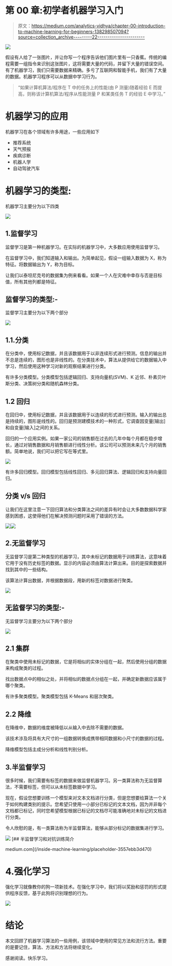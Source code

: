# 第 00 章:初学者机器学习入门

> 原文：<https://medium.com/analytics-vidhya/chapter-00-introduction-to-machine-learning-for-beginners-138298507094?source=collection_archive---------22----------------------->

![](img/0f862c7d38d192256431e210ffb68982.png)

假设有人给了一张图片，并让你写一个程序告诉他们图片里有一只香蕉。传统的编程需要一组指令来识别这张图片，这将需要大量的代码，并留下大量的错误空间。有了机器学习，我们只需要数据来精确。多亏了互联网和智能手机，我们有了大量的数据。机器学习程序可以从数据中学习行为。

> “如果计算机算法/程序在 T 中的任务上的性能(由 P 测量)随着经验 E 而提高，则称该计算机算法/程序从性能测量 P 和某类任务 T 的经验 E 中学习。”

# 机器学习的应用

机器学习在各个领域有许多用途，一些应用如下

*   推荐系统
*   天气预报
*   疾病诊断
*   机器人学
*   自动驾驶汽车

# 机器学习的类型:

机器学习主要分为以下四类

![](img/8d14487a5e2f4b07af75480c361a1a47.png)

## 1.监督学习

监督学习是第一种机器学习。在实际的机器学习中，大多数应用使用监督学习。

在监督学习中，我们知道输入和输出。为简单起见，假设一组输入数据为 X，称为特征。将数据输出为 Y，称为目标。

让我们以泰坦尼克号的数据集为例来看看。如果一个人在灾难中幸存与否是目标值，所有其他列都是特征。

## 监督学习的类型:-

监督学习主要分为以下两个部分

![](img/b1e08dfcad3a7456970cda6c5d4bb923.png)

## 1.1.分类

在分类中，使用标记数据，并且该数据用于以非连续形式进行预测。信息的输出并不总是连续的，图形也是非线性的。在分类技术中，算法从提供给它的数据输入中学习，然后使用这种学习对新的观察结果进行分类。

有许多分类模型。分类模型包括逻辑回归、支持向量机(SVM)、K 近邻、朴素贝叶斯分类、决策树分类和随机森林分类。

## 1.2 回归

在回归中，使用标记数据，并且该数据用于以连续的形式进行预测。输入的输出总是持续的，图形是线性的。回归是预测建模技术的一种形式，它调查因变量[输出]和自变量[输入]之间的关系。

回归的一个应用实例。如果一家公司的销售额在过去的几年中每个月都在稳步增长，通过对销售数据和月销售额进行线性分析。该公司可以预测未来几个月的销售额。简单地说，我们可以把它写在等式里。

![](img/d9f4abe65638e29fe7b2aa44fece4fbc.png)

有许多回归模型。回归模型包括线性回归、多元回归算法、逻辑回归和支持向量回归。

## 分类 v/s 回归

让我们在这里注意一下回归算法和分类算法之间的差异有时会让大多数数据科学家感到困惑，这使得他们在解决预测问题时采用了错误的方法。

![](img/801ea4b74519908de1a470452e6d71e8.png)![](img/5a73ac518a6fc0419d259353054128ca.png)

## 2.无监督学习

无监督学习是第二种类型的机器学习，其中未标记的数据用于训练算法，这意味着它用于没有历史标签的数据。显示的内容必须由算法计算出来。目的是探索数据并找到其中的一些结构。

该算法计算出数据，并根据数据段，用新的标签对数据进行聚类。

![](img/5955a85daaccafe8f4a0b26cf9ce50e7.png)

## 无监督学习的类型:-

无监督学习主要分为以下两个部分

![](img/157c8271e121cca3639e7052a7af3ba0.png)

## 2.1 集群

在聚类中使用未标记的数据，它是将相似的实体分组在一起，然后使用分组的数据来构成聚类的过程。

找出数据点中的相似之处，并将相似的数据点分组在一起，并确定新数据应该属于哪个聚类。

有许多聚类模型。聚类模型包括 K-Means 和层次聚类。

## 2.2 降维

在降维中，数据的维度被降低以从输入中去除不需要的数据。

该技术涉及将具有大尺寸的一组数据转换成携带相同数据和小尺寸的数据的过程。

降维模型包括主成分分析和线性判别分析。

## 3.半监督学习

很多时候，我们需要有标签的数据来做监督机器学习。另一类算法称为无监督算法，不需要标签，但可以从未标签数据中学习。

现在，假设您想要训练一个模型来对文本文档进行分类，但是您想要给算法一个关于如何构建类别的提示。您希望只使用一小部分已标记的文本文档，因为并非每个文档都已标记，同时您希望模型根据已标记的文档尽可能准确地对未标记的文档进行分类。

令人欣慰的是，有一类算法称为半监督算法，能够从部分标记的数据集进行学习。

![](img/7a35616944dc6687b7a1ea17253e080b.png)[](/inside-machine-learning/placeholder-3557ebb3d470) [## 半监督学习和对抗训练简介

medium.com](/inside-machine-learning/placeholder-3557ebb3d470) 

# 4.强化学习

强化学习就像教你的狗一项新技术。在强化学习中，我们将以奖励和惩罚的形式提供程序反馈，基于此狗将识别理想的行为。

![](img/fbf6bca598f28c499c9cbb5a81ed47b5.png)

# 结论

本文回顾了机器学习算法的一些用例，该领域中使用的常见方法和流行方法。重要的是要记住，算法、方法和方法将继续变化。

感谢阅读。快乐学习。